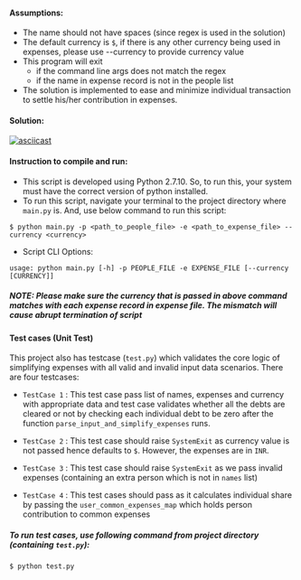 #### Assumptions:

- The name should not have spaces (since regex is used in the solution)
- The default currency is `$`, if there is any other currency being used in expenses, please use --currency to provide currency value
- This program will exit
    - if the command line args does not match the regex
    - if the name in expense record is not in the people list
- The solution is implemented to ease and minimize individual transaction to settle his/her contribution in expenses.


#### Solution:

[![asciicast](https://asciinema.org/a/KjxbYOfawrNBUoVlT59BfKSPi.png)](https://asciinema.org/a/KjxbYOfawrNBUoVlT59BfKSPi)

#### Instruction to compile and run:
- This script is developed using Python 2.7.10. So, to run this, your system must have the correct version of python installed.
- To run this script, navigate your terminal to the project directory where `main.py` is. And, use below command to run this script:
 ```
$ python main.py -p <path_to_people_file> -e <path_to_expense_file> --currency <currency>
 ```

 - Script CLI Options:
 ```
 usage: python main.py [-h] -p PEOPLE_FILE -e EXPENSE_FILE [--currency [CURRENCY]]
 ```
##### NOTE: Please make sure the currency that is passed in above command matches with each expense record in expense file. The mismatch will cause abrupt termination of script 

#### Test cases (Unit Test)

This project also has testcase (`test.py`) which validates the core logic of simplifying expenses with all valid and invalid input data scenarios. There are four testcases:

- `TestCase 1` : This test case pass list of names, expenses and currency with appropriate data and test case validates whether all the debts are cleared or not by checking each individual debt to be zero after the function `parse_input_and_simplify_expenses` runs.

- `TestCase 2` : This test case should raise `SystemExit` as currency value is not passed hence defaults to `$`. However, the expenses are in `INR`.

- `TestCase 3` : This test case should raise `SystemExit` as we pass invalid expenses (containing an extra person which is not in `names` list)

- `TestCase 4` : This test cases should pass as it calculates individual share by passing the `user_common_expenses_map` which holds person contribution to common expenses

##### To run test cases, use following command from project directory (containing `test.py`):
```
$ python test.py
```